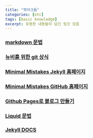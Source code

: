 ```yaml
---
title: "북마크들"
categories: [etc]
tags: [basic knowledge]
excerpt: 유용한 내용들이 담긴 링크 모음
---
```


### <a href="https://www.markdownguide.org/basic-syntax/" target="_blank">markdown 문법</a>

### <a href="https://sseozytank.tistory.com/41" target="_blank">뉴비를 위한 git 상식</a>

### <a href="https://mmistakes.github.io/minimal-mistakes/docs/quick-start-guide/" target="_blank">Minimal Mistakes Jekyll 홈페이지</a>

### <a href="https://github.com/mmistakes/minimal-mistakes" target="_blank">Minimal Mistakes GitHub 홈페이지</a>

### <a href="https://www.youtube.com/watch?v=--MMmHbSH9k&list=PLIMb_GuNnFwfQBZQwD-vCZENL5YLDZekr" target="_blank">Github Pages로 블로그 만들기</a>

### <a href="https://shopify.github.io/liquid/filters/abs/" target="_blank">Liquid 문법</a>

### <a href="https://jekyllrb.com/docs/" target="_blank">Jekyll DOCS</a>
